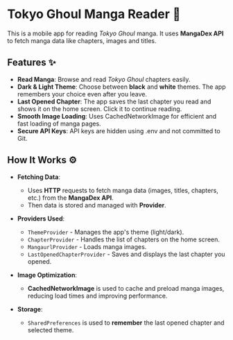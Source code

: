 # Tokyo Ghoul Manga Reader 📖  

This is a mobile app for reading *Tokyo Ghoul* manga. It uses **MangaDex API** to fetch manga data like chapters, images and titles.  

## Features ✨  

- **Read Manga**: Browse and read *Tokyo Ghoul* chapters easily.  
- **Dark & Light Theme**: Choose between **black** and **white** themes. The app remembers your choice even after you leave.  
- **Last Opened Chapter**: The app saves the last chapter you read and shows it on the home screen. Click it to continue reading.
- **Smooth Image Loading**: Uses CachedNetworkImage for efficient and fast loading of manga pages.
- **Secure API Keys**: API keys are hidden using .env and not committed to Git.  

## How It Works ⚙️  

- **Fetching Data**:  
  - Uses **HTTP** requests to fetch manga data (images, titles, chapters, etc.) from the **MangaDex API**.  
  - Then data is stored and managed with **Provider**.  

- **Providers Used**:  
  - `ThemeProvider` - Manages the app's theme (light/dark).  
  - `ChapterProvider` - Handles the list of chapters on the home screen.  
  - `MangaurlProvider` - Loads manga images.  
  - `LastOpenedChapterProvider` - Saves and displays the last chapter you opened.

- **Image Optimization**:
  - **CachedNetworkImage** is used to cache and preload manga images, reducing load times and improving performance.

- **Storage**:  
  - `SharedPreferences` is used to **remember** the last opened chapter and selected theme.